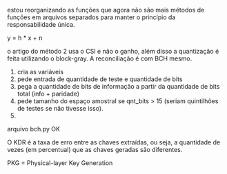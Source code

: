 estou reorganizando as funções que agora não são mais métodos de funções em arquivos separados para manter o princípio da responsabilidade única.

y = h * x + n

o artigo do método 2 usa o CSI e não o ganho, além disso a quantização é feita utilizando o block-gray. A reconciliação é com BCH mesmo.

1. cria as variáveis
2. pede entrada de quantidade de teste e quantidade de bits
3. pega a quantidade de bits de informação a partir da quantidade de bits total (info + paridade)
4. pede tamanho do espaço amostral se qnt_bits > 15 (seriam quintilhões de testes se não tivesse isso).
5. 

arquivo bch.py OK

O KDR é a taxa de erro entre as chaves extraídas, ou seja, a quantidade de vezes (em percentual) que as chaves geradas são diferentes.

PKG = Physical-layer Key Generation